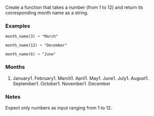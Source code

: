 
Create a function that takes a number (from 1 to 12) and return its corresponding month name as a string.

### Examples

```
month_name(3) ➞ "March"

month_name(12) ➞ "December"

month_name(6) ➞ "June"
```

### Months
1. January1. February1. March1. April1. May1. June1. July1. August1. September1. October1. November1. December
### Notes

Expect only numbers as input ranging from 1 to 12.
